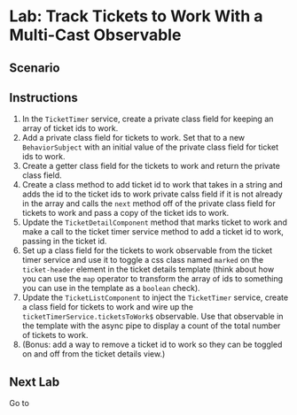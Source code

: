 # Lab: Track Tickets to Work With a Multi-Cast Observable

## Scenario

## Instructions
1. In the `TicketTimer` service, create a private class field for keeping an array of ticket ids to work.
1. Add a private class field for tickets to work. Set that to a new `BehaviorSubject` with an initial value of the private class field for ticket ids to work.
1. Create a getter class field for the tickets to work and return the private class field.
1. Create a class method to add ticket id to work that takes in a string and adds the id to the ticket ids to work private calss field if it is not already in the array and calls the `next` method off of the private class field for tickets to work and pass a copy of the ticket ids to work.
1. Update the `TicketDetailComponent` method that marks ticket to work and make a call to the ticket timer service method to add a ticket id to work, passing in the ticket id.
1. Set up a class field for the tickets to work observable from the ticket timer service and use it to toggle a css class named `marked` on the `ticket-header` element in the ticket details template (think about how you can use the `map` operator to transform the array of ids to something you can use in the template as a `boolean` check).
1. Update the `TicketListComponent` to inject the `TicketTimer` service, create a class field for tickets to work and wire up the `ticketTimerService.ticketsToWork$` observable. Use that observable in the template with the async pipe to display a count of the total number of tickets to work.
1. (Bonus: add a way to remove a ticket id to work so they can be toggled on and off from the ticket details view.)

## Next Lab
Go to []()